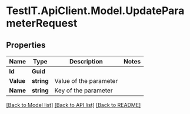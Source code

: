 # TestIT.ApiClient.Model.UpdateParameterRequest

## Properties

Name | Type | Description | Notes
------------ | ------------- | ------------- | -------------
**Id** | **Guid** |  | 
**Value** | **string** | Value of the parameter | 
**Name** | **string** | Key of the parameter | 

[[Back to Model list]](../README.md#documentation-for-models) [[Back to API list]](../README.md#documentation-for-api-endpoints) [[Back to README]](../README.md)

